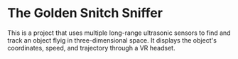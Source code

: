 # The Golden Snitch Sniffer
This is a project that uses multiple long-range ultrasonic sensors to find and track an object flyig in three-dimensional space.  It displays the object's coordinates, speed, and trajectory through a VR headset.
